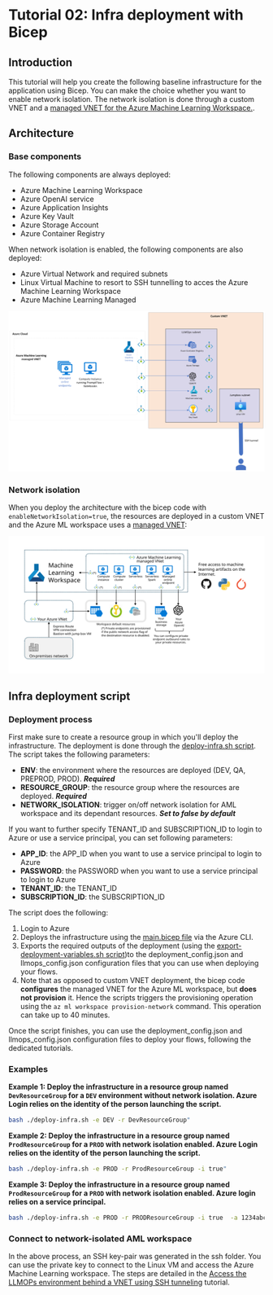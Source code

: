 # Tutorial 02: Infra deployment with Bicep

## Introduction

This tutorial will help you create the following baseline infrastructure for the application using Bicep. You can make the choice whether you want to enable network isolation. The network isolation is done through a custom VNET and a [managed VNET for the Azure Machine Learning Workspace.](https://learn.microsoft.com/en-us/azure/machine-learning/how-to-managed-network?view=azureml-api-2&tabs=azure-cli).

## Architecture

### Base components

The following components are always deployed:

- Azure Machine Learning Workspace
- Azure OpenAI service
- Azure Application Insights
- Azure Key Vault
- Azure Storage Account
- Azure Container Registry

When network isolation is enabled, the following components are also deployed:

- Azure Virtual Network and required subnets
- Linux Virtual Machine to resort to SSH tunnelling to acces the Azure Machine Learning Workspace
- Azure Machine Learning Managed

![Architecture diagram of the components deployed with network isolation enabled. All resources are in the LLMOps subnet of the custom virtual network. A managed virtual network is provisioned for the Azure Machine Learning workspace](../images/architecture.png)

### Network isolation

When you deploy the architecture with the bicep code with `enableNetworkIsolation=true`, the resources are deployed in a custom VNET and the Azure ML workspace uses a [managed VNET](https://learn.microsoft.com/en-us/azure/machine-learning/how-to-managed-network?view=azureml-api-2&tabs=azure-cli):

![Architecture](../images/managet-vnet-aml.svg)


## Infra deployment script

### Deployment process

First make sure to create a resource group in which you'll deploy the infrastructure. The deployment is done through the [deploy-infra.sh script](../../infra/bicep/scripts/deploy-infra.sh). The script takes the following parameters:

- **ENV**: the environment where the resources are deployed (DEV, QA, PREPROD, PROD). ***Required***
- **RESOURCE_GROUP**: the resource group where the resources are deployed. ***Required***
- **NETWORK_ISOLATION**: trigger on/off network isolation for AML workspace and its dependant resources. ***Set to false by default***

If you want to further specify TENANT_ID and SUBSCRIPTION_ID to login to Azure or use a service principal, you can set following parameters:

- **APP_ID**: the APP_ID when you want to use a service principal to login to Azure
- **PASSWORD**: the PASSWORD when you want to use a service principal to login to Azure
- **TENANT_ID**: the TENANT_ID
- **SUBSCRIPTION_ID**: the SUBSCRIPTION_ID

The script does the following:
1. Login to Azure
1. Deploys the infrastructure using the [main.bicep file](../../infra/bicep/main.bicep) via the Azure CLI.
1. Exports the required outputs of the deployment (using the [export-deployment-variables.sh script](../../))to the deployment_config.json and llmops_config.json configuration files that you can use when deploying your flows.
1. Note that as opposed to custom VNET deployment, the bicep code **configures** the managed VNET for the Azure ML workspace, but **does not provision** it. Hence the scripts triggers the provisioning operation using the `az ml workspace provision-network` command. This operation can take up to 40 minutes.

Once the script finishes, you can use the deployment_config.json and llmops_config.json configuration files to deploy your flows, following the dedicated tutorials.

### Examples

**Example 1: Deploy the infrastructure in a resource group named `DevResourceGroup` for a `DEV` environment without network isolation. Azure Login relies on the identity of the person launching the script.**

```bash
bash ./deploy-infra.sh -e DEV -r DevResourceGroup"
```

**Example 2: Deploy the infrastructure in a resource group named `ProdResourceGroup` for a `PROD` with network isolation enabled. Azure Login relies on the identity of the person launching the script.**

```bash
bash ./deploy-infra.sh -e PROD -r ProdResourceGroup -i true"
```

**Example 3: Deploy the infrastructure in a resource group named `ProdResourceGroup` for a `PROD` with network isolation enabled. Azure login relies on a service principal.**

```bash
bash ./deploy-infra.sh -e PROD -r PRODResourceGroup -i true  -a 1234abcd-123a-1234-abcd-123456abcdef -p password -t 1234abcd-123a-1234-abcd-123456abcdef -s 1234abcd-123a-1234-abcd-123456abcdef"
```

### Connect to network-isolated AML workspace

In the above process, an SSH key-pair was generated in the ssh folder. You can use the private key to connect to the Linux VM and access the Azure Machine Learning workspace. The steps are detailed in the [Access the LLMOPs environment behind a VNET using SSH tunneling](./ssh_tunelling_access_workspace_vnet.md) tutorial.
